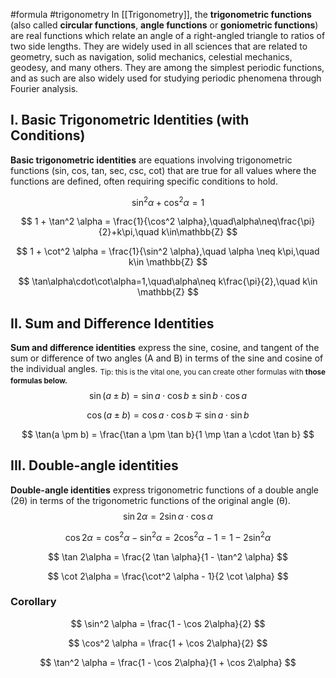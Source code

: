 #formula #trigonometry
In [[Trigonometry]], the **trigonometric functions** (also called **circular functions**, **angle functions** or **goniometric functions**) are real functions which relate an angle of a right-angled triangle to ratios of two side lengths. They are widely used in all sciences that are related to geometry, such as navigation, solid mechanics, celestial mechanics, geodesy, and many others. They are among the simplest periodic functions, and as such are also widely used for studying periodic phenomena through Fourier analysis.

## I. Basic Trigonometric Identities (with Conditions)
**Basic trigonometric identities** are equations involving trigonometric functions (sin, cos, tan, sec, csc, cot) that are true for all values where the functions are defined, often requiring specific conditions to hold.

$$
\sin^2 \alpha + \cos^2 \alpha = 1
$$

$$
1 + \tan^2 \alpha = \frac{1}{\cos^2 \alpha},\quad\alpha\neq\frac{\pi}{2}+k\pi,\quad k\in\mathbb{Z}
$$

$$
1 + \cot^2 \alpha = \frac{1}{\sin^2 \alpha},\quad \alpha \neq k\pi,\quad k\in \mathbb{Z}
$$

$$
\tan\alpha\cdot\cot\alpha=1,\quad\alpha\neq k\frac{\pi}{2},\quad k\in \mathbb{Z}
$$


## II. Sum and Difference Identities
**Sum and difference identities** express the sine, cosine, and tangent of the sum or difference of two angles (A and B) in terms of the sine and cosine of the individual angles.
<sub> Tip: this is the vital one, you can create other formulas with **those formulas below.**</sub>
$$
\sin(a \pm b) = \sin a \cdot \cos b \pm \sin b \cdot \cos a
$$

$$
\cos(a \pm b) = \cos a \cdot \cos b \mp \sin a \cdot \sin b
$$

$$
\tan(a \pm b) = \frac{\tan a \pm \tan b}{1 \mp \tan a \cdot \tan b}
$$

## III. Double-angle identities
**Double-angle identities** express trigonometric functions of a double angle (2θ) in terms of the trigonometric functions of the original angle (θ).
$$
\sin 2\alpha = 2 \sin \alpha \cdot \cos \alpha
$$

$$
\cos 2\alpha = \cos^2 \alpha - \sin^2 \alpha= 2 \cos^2 \alpha - 1 = 1 - 2 \sin^2 \alpha
$$

$$
\tan 2\alpha = \frac{2 \tan \alpha}{1 - \tan^2 \alpha}
$$

$$
\cot 2\alpha = \frac{\cot^2 \alpha - 1}{2 \cot \alpha}
$$
### Corollary

$$
\sin^2 \alpha = \frac{1 - \cos 2\alpha}{2}
$$

$$
\cos^2 \alpha = \frac{1 + \cos 2\alpha}{2}
$$

$$
\tan^2 \alpha = \frac{1 - \cos 2\alpha}{1 + \cos 2\alpha}
$$


